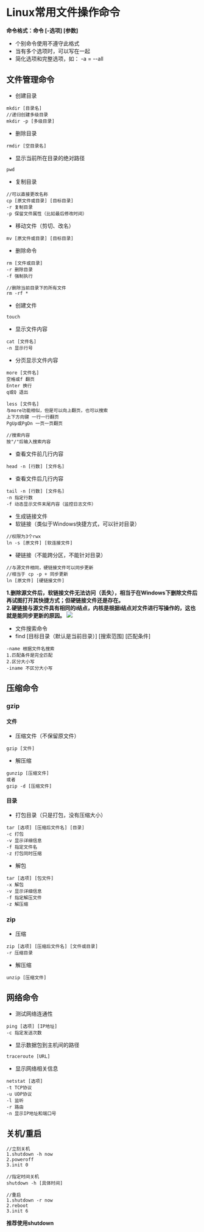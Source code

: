 # Linux常用文件操作命令
**命令格式：命令 [-选项] [参数]**
- 个别命令使用不遵守此格式
- 当有多个选项时，可以写在一起
- 简化选项和完整选项，如： -a = --all

## 文件管理命令
- 创建目录
```
mkdir [目录名]
//递归创建多级目录
mkdir -p [多级目录]
```
- 删除目录
```
rmdir [空目录名]
```
- 显示当前所在目录的绝对路径
```
pwd
```
- 复制目录
```
//可以直接更改名称
cp [原文件或目录] [目标目录]
-r 复制目录
-p 保留文件属性（比如最后修改时间）
```
- 移动文件（剪切、改名）
```
mv [原文件或目录] [目标目录]
```
- 删除命令
```
rm [文件或目录]
-r 删除目录
-f 强制执行

//删除当前目录下的所有文件
rm -rf *
```
- 创建文件
```
touch
```
- 显示文件内容
```
cat [文件名]
-n 显示行号
```
- 分页显示文件内容
```
more [文件名]
空格或f 翻页
Enter 换行
q或Q 退出

less [文件名]
与more功能相似，但是可以向上翻页，也可以搜索
上下方向键 一行一行翻页
PgUp或PgDn 一页一页翻页

//搜索内容
按"/"后输入搜索内容
```
- 查看文件前几行内容
```
head -n [行数] [文件名]
```
- 查看文件后几行内容
```
tail -n [行数] [文件名]
-n 指定行数
-f 动态显示文件末尾内容（监控日志文件）
```

- 生成链接文件
 - 软链接（类似于Windows快捷方式，可以针对目录）
 ```
 //权限为3个rwx
 ln -s [原文件] [软连接文件]
 ```

 - 硬链接（不能跨分区，不能针对目录）
 ```
 //与源文件相同，硬链接文件可以同步更新
 //相当于 cp -p + 同步更新
 ln [原文件] [硬链接文件]
 ```

**1.删除源文件后，软链接文件无法访问（丢失），相当于在Windows下删除文件后再试图打开其快捷方式；但硬链接文件还是存在。** <br/>
**2.硬链接与源文件具有相同的i结点，内核是根据i结点对文件进行写操作的，这也就是能同步更新的原因。**
![](http://i.imgur.com/6xYPoVF.png)

- 文件搜索命令
 - find [目标目录（默认是当前目录）] [搜索范围] [匹配条件]
 ```
 -name 根据文件名搜索
 1.匹配条件是完全匹配
 2.区分大小写
 -iname 不区分大小写
 ```

## 压缩命令
### gzip
#### 文件
- 压缩文件（不保留原文件）
```
gzip [文件]
```
- 解压缩
```
gunzip [压缩文件]
或者
gzip -d [压缩文件]
```

#### 目录
- 打包目录（只是打包，没有压缩大小）
```
tar [选项] [压缩后文件名] [目录]
-c 打包
-v 显示详细信息
-f 指定文件名
-z 打包同时压缩
```

- 解包
```
tar [选项] [包文件]
-x 解包
-v 显示详细信息
-f 指定解压文件
-z 解压缩
```

### zip
- 压缩
```
zip [选项] [压缩后文件名] [文件或目录]
-r 压缩目录
```
- 解压缩
```
unzip [压缩文件]
```

## 网络命令
- 测试网络连通性
```
ping [选项] [IP地址]
-c 指定发送次数
``` 
- 显示数据包到主机间的路径
```
traceroute [URL]
```
- 显示网络相关信息
```
netstat [选项]
-t TCP协议
-u UDP协议
-l 监听
-r 路由
-n 显示IP地址和端口号
```

## 关机/重启
```
//立刻关机
1.shutdown -h now
2.poweroff
3.init 0

//指定时间关机
shutdown -h [具体时间]

//重启
1.shutdown -r now
2.reboot
3.init 6
```
**推荐使用shutdown**
